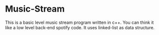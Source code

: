 # Music-Stream
This is a basic level music stream program written in c++. You can think it like a low level back-end spotify code. It uses linked-list as data structure.
